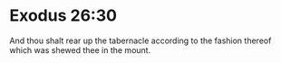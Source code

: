 # Exodus 26:30

And thou shalt rear up the tabernacle according to the fashion thereof which was shewed thee in the mount.